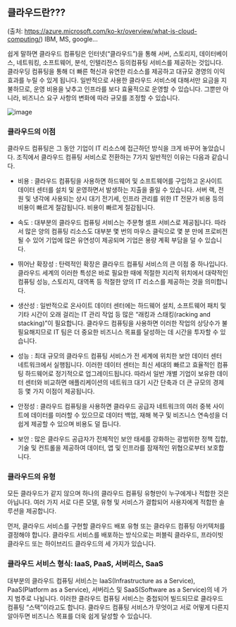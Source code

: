 ## 클라우드란???
(출처: https://azure.microsoft.com/ko-kr/overview/what-is-cloud-computing/)
IBM, MS, google...


쉽게 말하면 클라우드 컴퓨팅은 인터넷(“클라우드”)을 통해 서버, 스토리지, 데이터베이스, 네트워킹, 소프트웨어, 분석, 인텔리전스 등의컴퓨팅 서비스를 제공하는 것입니다.
클라우딩 컴퓨팅을 통해 더 빠른 혁신과 유연한 리소스를 제공하고 대규모 경영의 이익 효과를 누릴 수 있게 됩니다.
일반적으로 사용한 클라우드 서비스에 대해서만 요금을 지불하므로, 운영 비용을 낮추고 인프라를 보다 효율적으로 운영할 수 있습니다.
그뿐만 아니라, 비즈니스 요구 사항의 변화에 따라 규모를 조정할 수 있습니다.

![image](https://user-images.githubusercontent.com/47058441/67297196-87f32f00-f524-11e9-9a1f-405902a93761.png)

### 클라우드의 이점

클라우드 컴퓨팅은 그 동안 기업이 IT 리소스에 접근하던 방식을 크게 바꾸어 놓았습니다. 
조직에서 클라우드 컴퓨팅 서비스로 전환하는 7가지 일반적인 이유는 다음과 같습니다.

* 비용 : 클라우드 컴퓨팅을 사용하면 하드웨어 및 소프트웨어를 구입하고 온사이트 데이터 센터를 설치 및 운영하면서 발생하는 지출을 줄일 수 있습니다.
        서버 랙, 전원 및 냉각에 사용되는 상시 대기 전기세, 인프라 관리를 위한 IT 전문가 비용 등의 비용이 빠르게 절감됩니다. 비용이 빠르게 절감됩니다.

* 속도 : 대부분의 클라우드 컴퓨팅 서비스는 주문형 셀프 서비스로 제공됩니다. 따라서 많은 양의 컴퓨팅 리소스도 대부분 몇 번의 마우스 클릭으로 몇 분 만에          프로비전될 수 있어 기업에 많은 유연성이 제공되며 기업은 용량 계획 부담을 덜 수 있습니다.

* 뛰어난 확장성 : 탄력적인 확장은 클라우드 컴퓨팅 서비스의 큰 이점 중 하나입니다. 클라우드 세계의 이러한 특성은 바로 필요한 때에 적절한 지리적 
                위치에서 대략적인 컴퓨팅 성능, 스토리지, 대역폭 등 적절한 양의 IT 리소스를 제공하는 것을 의미합니다.
                
* 생산성 : 일반적으로 온사이트 데이터 센터에는 하드웨어 설치, 소프트웨어 패치 및 기타 시간이 오래 걸리는 IT 관리 작업 등 많은 
          “래킹과 스태킹(racking and stacking)”이 필요합니다. 
            클라우드 컴퓨팅을 사용하면 이러한 작업의 상당수가 불필요해지므로 IT 팀은 더 중요한 비즈니스 목표를 달성하는 데 시간을 투자할 수 있습니다.

* 성능 : 최대 규모의 클라우드 컴퓨팅 서비스가 전 세계에 위치한 보안 데이터 센터 네트워크에서 실행됩니다. 이러한 데이터 센터는 최신 세대의 빠르고 
        효율적인 컴퓨팅 하드웨어로 정기적으로 업그레이드됩니다. 따라서 일반 개별 기업이 보유한 데이터 센터와 비교하면 
        애플리케이션의 네트워크 대기 시간 단축과 더 큰 규모의 경제 등 몇 가지 이점이 제공됩니다.

* 안정성 : 클라우드 컴퓨팅을 사용하면 클라우드 공급자 네트워크의 여러 중복 사이트에 데이터를 미러할 수 있으므로 데이터 백업, 재해 복구 및 비즈니스 
          연속성을 더 쉽게 제공할 수 있으며 비용도 덜 듭니다.
          
* 보안 : 많은 클라우드 공급자가 전체적인 보안 태세를 강화하는 광범위한 정책 집합, 기술 및 컨트롤을 제공하여 데이터, 앱 및 인프라를 잠재적인 
        위협으로부터 보호합니다.
        
        
 ### 클라우드의 유형
 모든 클라우드가 같지 않으며 하나의 클라우드 컴퓨팅 유형만이 누구에게나 적합한 것은 아닙니다. 여러 가지 서로 다른 모델, 유형 및 서비스가 결합되어 사용자에게 적합한 솔루션을 제공합니다.

먼저, 클라우드 서비스를 구현할 클라우드 배포 유형 또는 클라우드 컴퓨팅 아키텍처를 결정해야 합니다. 클라우드 서비스를 배포하는 방식으로는 퍼블릭 클라우드, 프라이빗 클라우드 또는 하이브리드 클라우드의 세 가지가 있습니다.

### 클라우드 서비스 형식: IaaS, PaaS, 서버리스, SaaS

대부분의 클라우드 컴퓨팅 서비스는 IaaS(Infrastructure as a Service), PaaS(Platform as a Service), 서버리스 및 SaaS(Software as a Service)의
네 가지 범주로 나뉩니다. 이러한 클라우드 컴퓨팅 서비스는 중첩되어 빌드되므로 클라우드 컴퓨팅 “스택”이라고도 합니다. 
클라우드 컴퓨팅 서비스가 무엇이고 서로 어떻게 다른지 알아두면 비즈니스 목표를 더욱 쉽게 달성할 수 있습니다.


